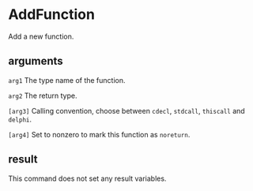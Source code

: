 # AddFunction

Add a new function.

## arguments

`arg1` The type name of the function.

`arg2` The return type.

`[arg3]` Calling convention, choose between `cdecl`, `stdcall`, `thiscall` and `delphi`.

`[arg4]` Set to nonzero to mark this function as `noreturn`.

## result

This command does not set any result variables.
